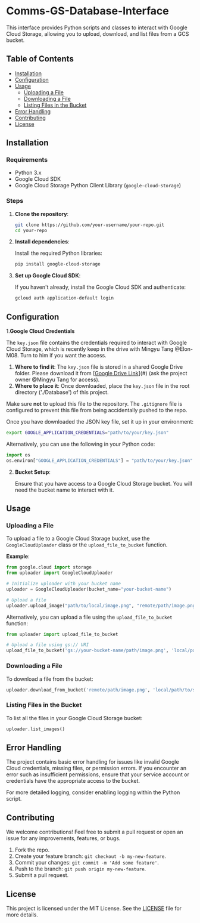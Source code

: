 
# Comms-GS-Database-Interface

This interface provides Python scripts and classes to interact with Google Cloud Storage, allowing you to upload, download, and list files from a GCS bucket. 

## Table of Contents

- [Installation](#installation)
- [Configuration](#configuration)
- [Usage](#usage)
  - [Uploading a File](#uploading-a-file)
  - [Downloading a File](#downloading-a-file)
  - [Listing Files in the Bucket](#listing-files-in-the-bucket)
- [Error Handling](#error-handling)
- [Contributing](#contributing)
- [License](#license)

## Installation

### Requirements

- Python 3.x
- Google Cloud SDK
- Google Cloud Storage Python Client Library (`google-cloud-storage`)

### Steps

1. **Clone the repository**:

   ```bash
   git clone https://github.com/your-username/your-repo.git
   cd your-repo
   ```

2. **Install dependencies**:

   Install the required Python libraries:
   
   ```bash
   pip install google-cloud-storage
   ```

3. **Set up Google Cloud SDK**:

   If you haven't already, install the Google Cloud SDK and authenticate:

   ```bash
   gcloud auth application-default login
   ```

## Configuration
1.**Google Cloud Credentials**

The `key.json` file contains the credentials required to interact with Google Cloud Storage, which is recently keep in the drive with Mingyu Tang @Elon-M08. Turn to him if you want the access. 

1. **Where to find it**: The `key.json` file is stored in a shared Google Drive folder. Please download it from [[Google Drive Link](https://drive.google.com/drive/folders/17JAC30qSPgA-ENd2rCdT6bNez3cCowtP?usp=sharing)](#) (ask the project owner @Mingyu Tang for access).
2. **Where to place it**: Once downloaded, place the `key.json` file in the root directory ('./Database') of this project.

Make sure **not** to upload this file to the repository. The `.gitignore` file is configured to prevent this file from being accidentally pushed to the repo.

  Once you have downloaded the JSON key file, set it up in your environment:

   ```bash
   export GOOGLE_APPLICATION_CREDENTIALS="path/to/your/key.json"
   ```

   Alternatively, you can use the following in your Python code:

   ```python
   import os
   os.environ["GOOGLE_APPLICATION_CREDENTIALS"] = "path/to/your/key.json"
   ```

2. **Bucket Setup**:

   Ensure that you have access to a Google Cloud Storage bucket. You will need the bucket name to interact with it.

## Usage

### Uploading a File

To upload a file to a Google Cloud Storage bucket, use the `GoogleCloudUploader` class or the `upload_file_to_bucket` function.

**Example**:

```python
from google.cloud import storage
from uploader import GoogleCloudUploader

# Initialize uploader with your bucket name
uploader = GoogleCloudUploader(bucket_name="your-bucket-name")

# Upload a file
uploader.upload_image("path/to/local/image.png", "remote/path/image.png")
```

Alternatively, you can upload a file using the `upload_file_to_bucket` function:

```python
from uploader import upload_file_to_bucket

# Upload a file using gs:// URI
upload_file_to_bucket('gs://your-bucket-name/path/image.png', 'local/path/image.png')
```

### Downloading a File

To download a file from the bucket:

```python
uploader.download_from_bucket('remote/path/image.png', 'local/path/to/save/image.png')
```

### Listing Files in the Bucket

To list all the files in your Google Cloud Storage bucket:

```python
uploader.list_images()
```

## Error Handling

The project contains basic error handling for issues like invalid Google Cloud credentials, missing files, or permission errors. If you encounter an error such as insufficient permissions, ensure that your service account or credentials have the appropriate access to the bucket.

For more detailed logging, consider enabling logging within the Python script.

## Contributing

We welcome contributions! Feel free to submit a pull request or open an issue for any improvements, features, or bugs.

1. Fork the repo.
2. Create your feature branch: `git checkout -b my-new-feature`.
3. Commit your changes: `git commit -m 'Add some feature'`.
4. Push to the branch: `git push origin my-new-feature`.
5. Submit a pull request.

## License

This project is licensed under the MIT License. See the [LICENSE](LICENSE) file for more details.
